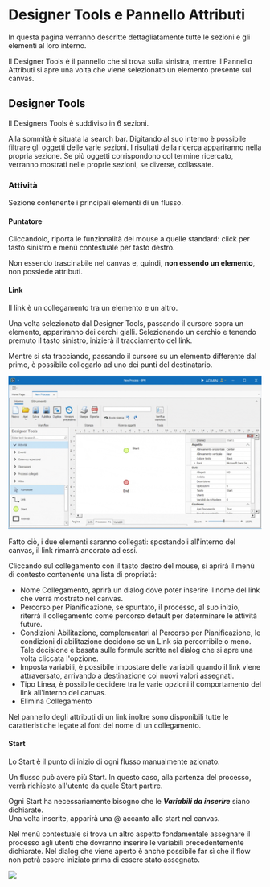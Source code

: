 # Designer Tools e Pannello Attributi

In questa pagina verranno descritte dettagliatamente tutte le sezioni e gli elementi al loro interno.  

Il Designer Tools è il pannello che si trova sulla sinistra, mentre il Pannello Attributi si apre una volta che viene selezionato un elemento presente sul canvas.  

## Designer Tools
Il Designers Tools è suddiviso in 6 sezioni.  

Alla sommità è situata la search bar. Digitando al suo interno è possibile filtrare gli oggetti delle varie sezioni. I risultati della ricerca appariranno nella propria sezione. Se più oggetti corrispondono col termine ricercato, verranno mostrati nelle proprie sezioni, se diverse, collassate.

### Attività

Sezione contenente i principali elementi di un flusso.

#### Puntatore

Cliccandolo, riporta le funzionalità del mouse a quelle standard: click per tasto sinistro e menù contestuale per tasto destro.  

Non essendo trascinabile nel canvas e, quindi, **non essendo un elemento**, non possiede attributi.

#### Link

Il link è un collegamento tra un elemento e un altro.  

Una volta selezionato dal Designer Tools, passando il cursore sopra un elemento, appariranno dei cerchi gialli. Selezionando un cerchio e tenendo premuto il tasto sinistro, inizierà il tracciamento del link.  

Mentre si sta tracciando, passando il cursore su un elemento differente dal primo, è possibile collegarlo ad uno dei punti del destinatario.

![](../../assets/linking.gif)

Fatto ciò, i due elementi saranno collegati: spostandoli all'interno del canvas, il link rimarrà ancorato ad essi.  

Cliccando sul collegamento con il tasto destro del mouse, si aprirà il menù di contesto contenente una lista di proprietà:

* Nome Collegamento, aprirà un dialog dove poter inserire il nome del link che verrà mostrato nel canvas.
* Percorso per Pianificazione, se spuntato, il processo, al suo inizio, riterrà il collegamento come percorso default per determinare le attività future.
* Condizioni Abilitazione, complementari al Percorso per Pianificazione, le condizioni di abilitazione decidono se un Link sia percorribile o meno. Tale decisione è basata sulle formule scritte nel dialog che si apre una volta cliccata l'opzione.
* Imposta variabili, è possibile impostare delle variabili quando il link viene attraversato, arrivando a destinazione coi nuovi valori assegnati.
* Tipo Linea, è possibile decidere tra le varie opzioni il comportamento del link all'interno del canvas.
* Elimina Collegamento

Nel pannello degli attributi di un link inoltre sono disponibili tutte le caratteristiche legate al font del nome di un collegamento.  

#### Start

Lo Start è il punto di inizio di ogni flusso manualmente azionato.  

Un flusso può avere più Start. In questo caso, alla partenza del processo, verrà richiesto all'utente da quale Start partire.  

Ogni Start ha necessariamente bisogno che le **_Variabili da inserire_** siano dichiarate.  
Una volta inserite, apparirà una @ accanto allo start nel canvas.  

Nel menù contestuale si trova un altro aspetto fondamentale assegnare il processo agli utenti che dovranno inserire le variabili precedentemente dichiarate.
Nel dialog che viene aperto è anche possibile far sì che il flow non potrà essere iniziato prima di essere stato assegnato. 

![](../../assets/inserimentoVarUserTask.gif)